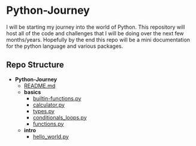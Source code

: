 # Python-Journey
I will be starting my journey into the world of Python. This repository will host all of the code and challenges that I will be doing over the next few months/years. Hopefully by the end this repo will be a mini documentation for the python language and various packages.

## Repo Structure
- __Python-Journey__
  - [README.md](Python-Journey/README.md)
  - __basics__
    - [builtin-functions.py](Python-Journey/basics/builtin-functions.py)
    - [calculator.py](Python-Journey/basics/calculator.py)
    - [types.py](Python-Journey/basics/types.py)
    - [conditionals_loops.py](Python-Journey/basics/conditionals_loops.py)
    - [functions.py](Python-Journey/basics/functions.py)
  - __intro__
    - [hello_world.py](Python-Journey/intro/hello_world.py)